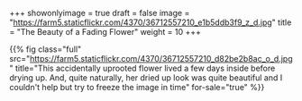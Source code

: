+++
showonlyimage = true
draft = false
image = "https://farm5.staticflickr.com/4370/36712557210_e1b5ddb3f9_z_d.jpg"
title = "The Beauty of a Fading Flower"
weight = 10
+++

{{% fig class="full" src="https://farm5.staticflickr.com/4370/36712557210_d82be2b8ac_o_d.jpg" title="This accidentally uprooted flower lived a few days inside before drying up. And, quite naturally, her dried up look was quite beautiful and I couldn't help but try to freeze the image in time" for-sale="true" %}}
